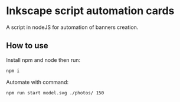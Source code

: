 # Inkscape script automation cards

A script in nodeJS for automation  of banners creation.

## How to use

Install npm and node then run:
```bash
npm i
```

Automate with command:
```bash
npm run start model.svg ./photos/ 150
```